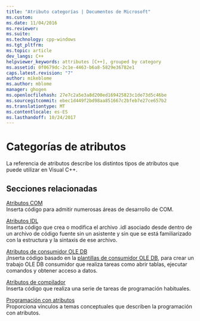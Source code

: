 ```yaml
---
title: "Atributo categorías | Documentos de Microsoft"
ms.custom: 
ms.date: 11/04/2016
ms.reviewer: 
ms.suite: 
ms.technology: cpp-windows
ms.tgt_pltfrm: 
ms.topic: article
dev_langs: C++
helpviewer_keywords: attributes [C++], grouped by category
ms.assetid: 0f0679dc-2c1e-4463-b6a8-5829e36782e1
caps.latest.revision: "7"
author: mikeblome
ms.author: mblome
manager: ghogen
ms.openlocfilehash: 27e7c2a5e3a8d200ed169425823c1de73d5c46be
ms.sourcegitcommit: ebec1d449f2bd98aa851667c2bfeb7e27ce657b2
ms.translationtype: MT
ms.contentlocale: es-ES
ms.lasthandoff: 10/24/2017
---
```

# <a name="attribute-categories"></a>Categorías de atributos
La referencia de atributos describe los distintos tipos de atributos que puede utilizar en Visual C++.  
  
## <a name="related-sections"></a>Secciones relacionadas  
 [Atributos COM](../windows/com-attributes.md)  
 Inserta código para admitir numerosas áreas de desarrollo de COM.  
  
 [Atributos IDL](../windows/idl-attributes.md)  
 Inserta código que crea o modifica el archivo .idl asociado desde dentro de un archivo de código fuente sin un asistente y sin que se está familiarizado con la estructura y la sintaxis de ese archivo.  
  
 [Atributos de consumidor OLE DB](../windows/ole-db-consumer-attributes.md)  
 ¡Inserta código basado en la [plantillas de consumidor OLE DB](../data/oledb/ole-db-consumer-templates-reference.md), para crear un trabajo OLE DB consumidor que realiza tareas como abrir tablas, ejecutar comandos y obtener acceso a datos.  
  
 [Atributos de compilador](../windows/compiler-attributes.md)  
 Inserta código que realiza una serie de tareas de programación habituales.  
  
 [Programación con atributos](../windows/attributed-programming-concepts.md)  
 Proporciona vínculos a temas conceptuales que describen la programación con atributos.